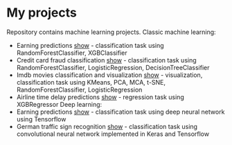 # My projects
Repository contains machine learning projects.
Classic machine learning:
* Earning predictions [show](earn_predictions.ipynb) - classification task using RandomForestClassifier, XGBClassifier
* Credit card fraud classification [show](credit_card_fraud.ipynb) - classification task using RandomForestClassifier, LogisticRegression, DecisionTreeClassifier
* Imdb movies classification and visualization [show](imdb_movies.ipynb) - visualization, classification task using KMeans, PCA, MCA, t-SNE, RandomForestClassifier, LogisticRegression
* Airline time delay predictions [show](airline_delay_predictions.ipynb) - regression task using XGBRegressor
Deep learning:
* Earning predictions [show](earn_predictions_dnn.ipynb) - classification task using deep neural network using Tensorflow
* German traffic sign recognition [show](traffic_sign_recognition.ipynb) - classification task using convolutional neural network implemented in Keras and Tensorflow
